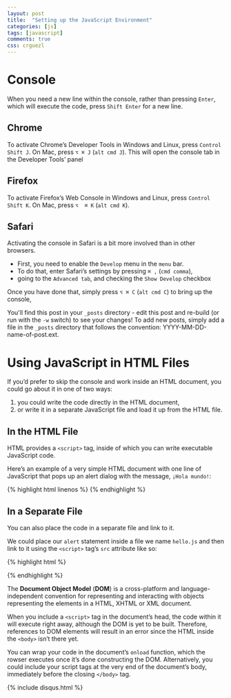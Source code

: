 ```yaml
---
layout: post
title:  "Setting up the JavaScript Environment"
categories: [js]
tags: [javascript]
comments: true
css: crguezl
---
```

<!--
#date:   2014-01-03 20:32:28
#categories: jekyll update
-->

# Console

When you need a new line within the console, rather than pressing
`Enter`, which will execute the code, press `Shift Enter` for a new
line.

## Chrome

To activate Chrome’s Developer Tools in Windows and Linux, press
`Control Shift J`. On Mac, press `⌥ ⌘ J` (`alt cmd J`). This will
open the console tab in the Developer Tools’ panel

## Firefox

To activate Firefox’s Web Console in Windows and Linux, press `Control Shift K`. 
On Mac, press `⌥  ⌘ K` (`alt cmd K`). 

## Safari

Activating the console in Safari is a bit more involved than in
other browsers. 

* First, you need to enable the `Develop` menu in the `menu` bar. 
* To do that, enter Safari’s settings by pressing `⌘ ,` (`cmd comma`), 
* going to the `Advanced tab`, and checking the `Show Develop` checkbox

Once you have done that, simply press `⌥ ⌘ C` (`alt cmd C`) to bring up the console, 

You'll find this post in your `_posts` directory - edit this post and re-build (or run with the `-w` switch) to see your changes!
To add new posts, simply add a file in the `_posts` directory that follows the convention: YYYY-MM-DD-name-of-post.ext.

# Using JavaScript in HTML Files

If you’d prefer to skip the console and work inside an HTML document,
you could go about it in one of two ways: 

1. you could write the code directly in the HTML document, 
2. or write it in a separate JavaScript file and load it up from the HTML file.

## In the HTML File

HTML provides a `<script>` tag, inside of which you can write executable JavaScript code. 

Here’s an example of a very simple HTML document with one line of JavaScript that pops up an alert dialog with the message, `¡Hola mundo!`:

{% highlight html linenos %}
      <!DOCTYPE HTML>
      <html lang="en">
      <head>
        <meta charset="UTF-8">
        <title>Code inside an HTML document</title>
        <script type="text/javascript">¡Hola mundo!</script>
      </head>
      <body>
      </body>
      </html>
{% endhighlight %}

## In a Separate File

You can also place the code in a separate file and link to it. 

We could place our `alert` statement inside a file we
name `hello.js` and then link to it using the `<script>` tag’s
`src` attribute like so:

{% highlight html %}
<!DOCTYPE HTML>
<html lang="en">
  <head>
    <meta charset="UTF-8">
    <title>Code in a separated file</title>
    <script type="text/javascript" src="hello.js"></script>
  </head>
  <body>
  </body>
</html>
{% endhighlight %}


The **Document Object Model** (**DOM**) is a cross-platform and
language-independent convention for representing and interacting
with objects representing the elements in a HTML, XHTML or XML document.

When you include a `<script>` tag in the document’s head, the code
within it will execute right away, although the DOM is yet to be
built. 
Therefore, references to DOM
elements will result in an error since the HTML inside the `<body>`
isn’t there yet.

You can wrap your code in the document’s `onload` function, which the
rowser executes once it’s done constructing the DOM. Alternatively,
you could include your script tags at the very end of the document’s
body, immediately before the closing `</body>` tag.

{% include disqus.html %}

<!---
Check out the [Jekyll docs][jekyll] for more info on how to get the most out of Jekyll. File all bugs/feature requests at [Jekyll's GitHub repo][jekyll-gh].

[jekyll-gh]: https://github.com/mojombo/jekyll
[jekyll]:    http://jekyllrb.com
--->

